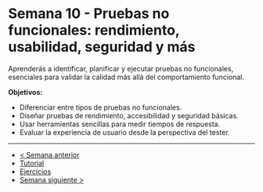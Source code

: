 # Semana 10 - Pruebas no funcionales: rendimiento, usabilidad, seguridad y más

Aprenderás a identificar, planificar y ejecutar pruebas no funcionales, esenciales para validar la calidad más allá del comportamiento funcional.

**Objetivos:**

- Diferenciar entre tipos de pruebas no funcionales.
- Diseñar pruebas de rendimiento, accesibilidad y seguridad básicas.
- Usar herramientas sencillas para medir tiempos de respuesta.
- Evaluar la experiencia de usuario desde la perspectiva del tester.

---

- [< Semana anterior](../semana09/readme.md)
- [Tutorial](./tutorial.md)
- [Ejercicios](./ejercicios.md)
- [Semana siguiente >](../semana11/readme.md)
